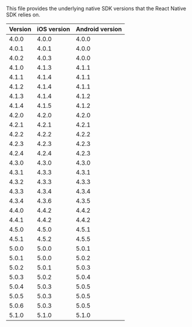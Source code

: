 This file provides the underlying native SDK versions that the React Native SDK relies on.

| Version   | iOS version | Android version |
|-----------|-------------|-----------------|
| 4.0.0     | 4.0.0       | 4.0.0           |
| 4.0.1     | 4.0.1       | 4.0.0           |
| 4.0.2     | 4.0.3       | 4.0.0           |
| 4.1.0     | 4.1.3       | 4.1.1           |
| 4.1.1     | 4.1.4       | 4.1.1           |
| 4.1.2     | 4.1.4       | 4.1.1           |
| 4.1.3     | 4.1.4       | 4.1.2           |
| 4.1.4     | 4.1.5       | 4.1.2           |
| 4.2.0     | 4.2.0       | 4.2.0           |
| 4.2.1     | 4.2.1       | 4.2.1           |
| 4.2.2     | 4.2.2       | 4.2.2           |
| 4.2.3     | 4.2.3       | 4.2.3           |
| 4.2.4     | 4.2.4       | 4.2.3           |
| 4.3.0     | 4.3.0       | 4.3.0           |
| 4.3.1     | 4.3.3       | 4.3.1           |
| 4.3.2     | 4.3.3       | 4.3.3           |
| 4.3.3     | 4.3.4       | 4.3.4           |
| 4.3.4     | 4.3.6       | 4.3.5           |
| 4.4.0     | 4.4.2       | 4.4.2           |
| 4.4.1     | 4.4.2       | 4.4.2           |
| 4.5.0     | 4.5.0       | 4.5.1           |
| 4.5.1     | 4.5.2       | 4.5.5           |
| 5.0.0     | 5.0.0       | 5.0.1           |
| 5.0.1     | 5.0.0       | 5.0.2           |
| 5.0.2     | 5.0.1       | 5.0.3           |
| 5.0.3     | 5.0.2       | 5.0.4           |
| 5.0.4     | 5.0.3       | 5.0.5           |
| 5.0.5     | 5.0.3       | 5.0.5           |
| 5.0.6     | 5.0.3       | 5.0.5           |
| 5.1.0     | 5.1.0       | 5.1.0           |